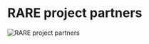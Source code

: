 # RARE project partners
![RARE project partners](https://github.com/frederic-loui/RARE/blob/master/resources/rare-partners.png)
